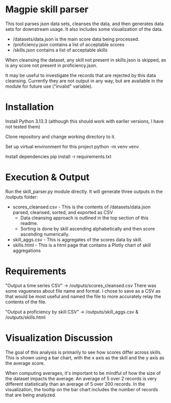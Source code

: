 # Magpie skill parser
This tool parses json data sets, cleanses the data, and then generates data sets for downstream usage.
It also includes some visualization of the data.

- /datasets/data.json is the main score data being processed.
- /proficiency.json contains a list of acceptable scores
- /skills.json contains a list of acceptable skills

When cleansing the dataset, any skill not present in skills.json is skipped, as is any score not
present in proficiency.json.

It may be useful to investigate the records that are rejected by this data cleansing. Currently
they are not output in any way, but are available in the module for future use ("invalid" variable).

# Installation
Install Python 3.13.3 (although this should work with earlier versions, I have not tested them)

Clone repository and change working directory to it.

Set up virtual environment for this project
python -m venv venv

Install dependencies
pip install -r requirements.txt

# Execution & Output
Run the skill_parser.py module directly. It will generate three outputs in the /outputs folder:
- scores_cleansed.csv - This is the contents of /datasets/data.json parsed, cleansed, sorted, and exported as CSV
	- Data cleansing approach is outlined in the top section of this readme.
	- Sorting is done by skill ascending alphabetically and then score ascending numerically.
- skill_aggs.csv - This is aggregates of the scores data by skill.
- skills.html - This is a html page that contains a Plotly chart of skill aggregations

# Requirements
"Output a time series CSV" -> /outputs/scores_cleansed.csv
There was some vagueness about file name and format. I chose to save as a CSV as that would be most useful and
named the file to more accurately relay the contents of the file.

"Output a proficiency by skill CSV" -> /outputs/skill_aggs.csv & /outputs/skills.html

# Visualization Discussion
The goal of this analysis is primarily to see how scores differ across skills. This is shown using a bar chart,
with the x axis as the skill and the y axis as the average score.

When computing averages, it's important to be mindful of how the size of the dataset impacts the average.
An average of 5 over 2 records is very different statistically than an average of 5 over 200 records.
In the visualization, the tooltip on the bar chart includes the number of records that are being analyzed.
